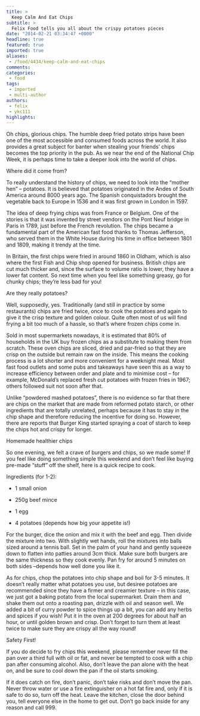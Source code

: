 ```yaml
---
title: >
  Keep Calm And Eat Chips
subtitle: >
  Felix Food tells you all about the crispy potatoes pieces
date: "2014-02-21 03:34:47 +0000"
headline: true
featured: true
imported: true
aliases:
 - /food/4434/keep-calm-and-eat-chips
comments:
categories:
 - food
tags:
 - imported
 - multi-author
authors:
 - felix
 - ykc111
highlights:
---
```


Oh chips, glorious chips. The humble deep fried potato strips have been one of the most accessible and consumed foods across the world. It also provides a great subject for banter when stealing your friends’ chips becomes the top priority in the pub. As we near the end of the National Chip Week, it is perhaps time to take a deeper look into the world of chips.

Where did it come from?

To really understand the history of chips, we need to look into the “mother hen” – potatoes. It is believed that potatoes originated in the Andes of South America around 8000 years ago. The Spanish conquistadors brought the vegetable back to Europe in 1536 and it was first grown in London in 1597.

The idea of deep frying chips was from France or Belgium. One of the stories is that it was invented by street vendors on the Pont Neuf bridge in Paris in 1789, just before the French revolution. The chips became a fundamental part of the American fast food thanks to Thomas Jefferson, who served them in the White House during his time in office between 1801 and 1809, making it trendy at the time.

In Britain, the first chips were fried in around 1860 in Oldham, which is also where the first Fish and Chip shop opened for business. British chips are cut much thicker and, since the surface to volume ratio is lower, they have a lower fat content. So next time when you feel like something greasy, go for chunky chips; they’re less bad for you!

Are they really potatoes?

Well, supposedly, yes. Traditionally (and still in practice by some restaurants) chips are fried twice, once to cook the potatoes and again to give it the crisp texture and golden colour. Quite often most of us will find frying a bit too much of a hassle, so that’s where frozen chips come in.

Sold in most supermarkets nowadays, it is estimated that 80% of households in the UK buy frozen chips as a substitute to making them from scratch. These oven chips are sliced, dried and par-fried so that they are crisp on the outside but remain raw on the inside. This means the cooking process is a lot shorter and more convenient for a weeknight meal. Most fast food outlets and some pubs and takeaways have seen this as a way to increase efficiency between order and plate and to minimise cost – for example, McDonald’s replaced fresh cut potatoes with frozen fries in 1967; others followed suit not soon after that.

Unlike “powdered mashed potatoes”, there is no evidence so far that there are chips on the market that are made from reformed potato starch, or other ingredients that are totally unrelated, perhaps because it has to stay in the chip shape and therefore reducing the incentive for doing so. However, there are reports that Burger King started spraying a coat of starch to keep the chips hot and crispy for longer.

Homemade healthier chips

So one evening, we felt a crave of burgers and chips, so we made some! If you feel like doing something simple this weekend and don’t feel like buying pre-made “stuff” off the shelf, here is a quick recipe to cook.

Ingredients (for 1-2):

- 1 small onion

- 250g beef mince

- 1 egg

- 4 potatoes (depends how big your appetite is!)

For the burger, dice the onion and mix it with the beef and egg. Then divide the mixture into two. With slightly wet hands, roll the mixtures into balls sized around a tennis ball. Set in the palm of your hand and gently squeeze down to flatten into patties around 3cm thick. Make sure both burgers are the same thickness so they cook evenly. Pan fry for around 5 minutes on both sides –depends how well done you like it.

As for chips, chop the potatoes into chip shape and boil for 3-5 minutes. It doesn’t really matter what potatoes you use, but desiree potatoes are recommended since they have a firmer and creamier texture – in this case, we just got a baking potato from the local supermarket. Drain them and shake them out onto a roasting pan, drizzle with oil and season well. We added a bit of curry powder to spice things up a bit, you can add any herbs and spices if you wish! Put it in the oven at 200 degrees for about half an hour, or until golden brown and crisp. Don’t forget to turn them at least twice to make sure they are crispy all the way round!

Safety First!

If you do decide to fry chips this weekend, please remember never fill the pan over a third full with oil or fat, and never be tempted to cook with a chip pan after consuming alcohol. Also, don’t leave the pan alone with the heat on, and be sure to cool down the pan if the oil starts smoking.

If it does catch on fire, don’t panic, don’t take risks and don’t move the pan. Never throw water or use a fire extinguisher on a hot fat fire and, only if it is safe to do so, turn off the heat. Leave the kitchen, close the door behind you, tell everyone else in the home to get out. Don’t go back inside for any reason and call 999.
